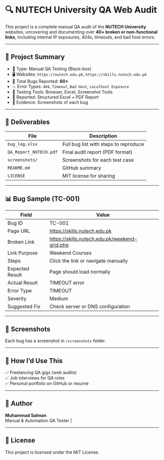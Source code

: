 # 🔍 NUTECH University QA Web Audit

This project is a complete manual QA audit of the **NUTECH University** websites, uncovering and documenting over **40+ broken or non-functional links**, including internal IP exposures, 404s, timeouts, and bad host errors.

---

## 📌 Project Summary

- 🔧 Type: Manual QA Testing (Black-box)
- 🖥 Websites: `https://nutech.edu.pk`, `https://skills.nutech.edu.pk`
- 🐞 Total Bugs Reported: **60+**
- 💥 Error Types: `404`, `Timeout`, `Bad Host`, `Localhost Exposure`
- 🧪 Testing Tools: Browser, Excel, Screenshot Tools
- 🧾 Reported: Structured Excel + PDF Report
- 📸 Evidence: Screenshots of each bug

---

## 📄 Deliverables

| File | Description |
|------|-------------|
| `bug_log.xlsx` | Full bug list with steps to reproduce |
| `QA_Report_NUTECH.pdf` | Final audit report (PDF format) |
| `screenshots/` | Screenshots for each test case |
| `README.md` | GitHub summary |
| `LICENSE` | MIT license for sharing |

---

## 📊 Bug Sample (TC-001)

| Field | Value |
|-------|-------|
| Bug ID | TC-001 |
| Page URL | https://skills.nutech.edu.pk |
| Broken Link | https://skills.nutech.edu.pk/weekend-grid.php |
| Link Purpose | Weekend Courses |
| Steps | Click the link or navigate manually |
| Expected Result | Page should load normally |
| Actual Result | TIMEOUT error |
| Error Type | TIMEOUT |
| Severity | Medium |
| Suggested Fix | Check server or DNS configuration |

---

## 📁 Screenshots

Each bug has a screenshot in `/screenshots` folder.

---

## 📌 How I’d Use This

✅ Freelancing QA gigs (web audits)  
✅ Job interviews for QA roles  
✅ Personal portfolio on GitHub or resume

---

## 👤 Author

**Muhammad Salman**  
Manual & Automation QA Tester |  


---

## 📄 License

This project is licensed under the MIT License.
